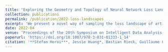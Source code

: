 ```yaml
---
title: "Exploring the Geometry and Topology of Neural Network Loss Landscapes"
collection: publications
permalink: /publication/2022-loss-landscapes
excerpt: 'We present a novel way of sampling the loss landscape of artificial neural networks and use manifold learning and computational homology to study the sampled data. We find that the extracted geometrical and topological features of the loss landscapes hold meaningful information about the model's ability to generalize.'
date: 2022-04
venue: 'Proceedings of the 20th Symposium on Intelligent Data Analysis (IDA), Springer’s LNCS vol. 13205'
paperurl: 'https://doi.org/10.1007/978-3-031-01333-1_14'
citation: '**Stefan Horoi***, Jessie Huang*, Bastian Rieck, Guillaume Lajoie, Guy Wolf, Smita Krishnaswamy (*Equal contribution)'
---
```

